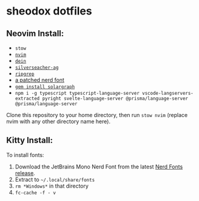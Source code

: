 # sheodox dotfiles

## Neovim Install:
* `stow`
* [`nvim`](https://neovim.io/)
* [`dein`](https://github.com/Shougo/dein.vim)
* [`silverseacher-ag`](https://github.com/ggreer/the_silver_searcher)
* [`ripgrep`](https://github.com/BurntSushi/ripgrep)
* [a patched nerd font](https://github.com/ryanoasis/nerd-fonts#font-installation)
* [`gem install solargraph`](https://github.com/castwide/solargraph)
* `npm i -g typescript typescript-language-server vscode-langservers-extracted pyright svelte-language-server @prisma/language-server @prisma/language-server`

Clone this repository to your home directory, then run `stow nvim` (replace nvim with any other directory name here).

## Kitty Install:

To install fonts:
1. Download the JetBrains Mono Nerd Font from the latest [Nerd Fonts release](https://github.com/ryanoasis/nerd-fonts/releases/latest).
2. Extract to `~/.local/share/fonts`
3. `rm *Windows*` in that directory
4. `fc-cache -f - v`
